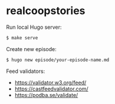 # realcoopstories

Run local Hugo server:
```bash
$ make serve
```

Create new episode:
```bash
$ hugo new episode/your-episode-name.md
```

Feed validators:
* https://validator.w3.org/feed/
* https://castfeedvalidator.com/
* https://podba.se/validate/
